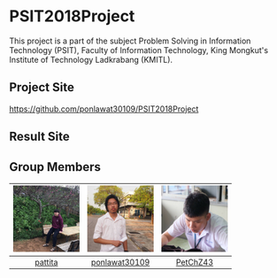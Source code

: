# PSIT2018Project
This project is a part of the subject Problem Solving in Information Technology (PSIT), Faculty of Information Technology, King Mongkut's Institute of Technology Ladkrabang (KMITL).
## Project Site
https://github.com/ponlawat30109/PSIT2018Project
## Result Site

## Group Members
<img src="Data/Pic/1.jpg" width="120px" height="120px">|<img src="Data/Pic/2.jpg" width="120px" height="120px">|<img src="Data/Pic/3.jpg" width="120px" height="120px">
|:---:|:---:|:---:|
|[pattita](https://github.com/pattita)|[ponlawat30109](https://github.com/ponlawat30109)|[PetChZ43](https://github.com/PetChZ43)|
